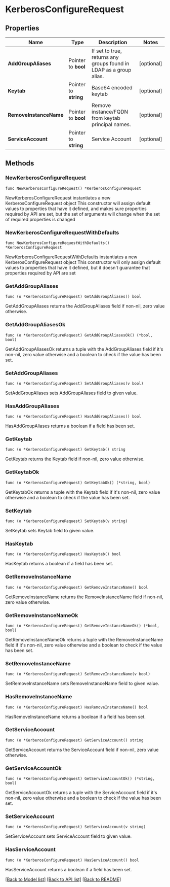 # KerberosConfigureRequest


## Properties

Name | Type | Description | Notes
------------ | ------------- | ------------- | -------------
**AddGroupAliases** | Pointer to **bool** | If set to true, returns any groups found in LDAP as a group alias. | [optional] 
**Keytab** | Pointer to **string** | Base64 encoded keytab | [optional] 
**RemoveInstanceName** | Pointer to **bool** | Remove instance/FQDN from keytab principal names. | [optional] 
**ServiceAccount** | Pointer to **string** | Service Account | [optional] 



## Methods


### NewKerberosConfigureRequest

`func NewKerberosConfigureRequest() *KerberosConfigureRequest`

NewKerberosConfigureRequest instantiates a new KerberosConfigureRequest object
This constructor will assign default values to properties that have it defined,
and makes sure properties required by API are set, but the set of arguments
will change when the set of required properties is changed

### NewKerberosConfigureRequestWithDefaults

`func NewKerberosConfigureRequestWithDefaults() *KerberosConfigureRequest`

NewKerberosConfigureRequestWithDefaults instantiates a new KerberosConfigureRequest object
This constructor will only assign default values to properties that have it defined,
but it doesn't guarantee that properties required by API are set


### GetAddGroupAliases

`func (o *KerberosConfigureRequest) GetAddGroupAliases() bool`

GetAddGroupAliases returns the AddGroupAliases field if non-nil, zero value otherwise.

### GetAddGroupAliasesOk

`func (o *KerberosConfigureRequest) GetAddGroupAliasesOk() (*bool, bool)`

GetAddGroupAliasesOk returns a tuple with the AddGroupAliases field if it's non-nil, zero value otherwise
and a boolean to check if the value has been set.

### SetAddGroupAliases

`func (o *KerberosConfigureRequest) SetAddGroupAliases(v bool)`

SetAddGroupAliases sets AddGroupAliases field to given value.


### HasAddGroupAliases

`func (o *KerberosConfigureRequest) HasAddGroupAliases() bool`

HasAddGroupAliases returns a boolean if a field has been set.




### GetKeytab

`func (o *KerberosConfigureRequest) GetKeytab() string`

GetKeytab returns the Keytab field if non-nil, zero value otherwise.

### GetKeytabOk

`func (o *KerberosConfigureRequest) GetKeytabOk() (*string, bool)`

GetKeytabOk returns a tuple with the Keytab field if it's non-nil, zero value otherwise
and a boolean to check if the value has been set.

### SetKeytab

`func (o *KerberosConfigureRequest) SetKeytab(v string)`

SetKeytab sets Keytab field to given value.


### HasKeytab

`func (o *KerberosConfigureRequest) HasKeytab() bool`

HasKeytab returns a boolean if a field has been set.




### GetRemoveInstanceName

`func (o *KerberosConfigureRequest) GetRemoveInstanceName() bool`

GetRemoveInstanceName returns the RemoveInstanceName field if non-nil, zero value otherwise.

### GetRemoveInstanceNameOk

`func (o *KerberosConfigureRequest) GetRemoveInstanceNameOk() (*bool, bool)`

GetRemoveInstanceNameOk returns a tuple with the RemoveInstanceName field if it's non-nil, zero value otherwise
and a boolean to check if the value has been set.

### SetRemoveInstanceName

`func (o *KerberosConfigureRequest) SetRemoveInstanceName(v bool)`

SetRemoveInstanceName sets RemoveInstanceName field to given value.


### HasRemoveInstanceName

`func (o *KerberosConfigureRequest) HasRemoveInstanceName() bool`

HasRemoveInstanceName returns a boolean if a field has been set.




### GetServiceAccount

`func (o *KerberosConfigureRequest) GetServiceAccount() string`

GetServiceAccount returns the ServiceAccount field if non-nil, zero value otherwise.

### GetServiceAccountOk

`func (o *KerberosConfigureRequest) GetServiceAccountOk() (*string, bool)`

GetServiceAccountOk returns a tuple with the ServiceAccount field if it's non-nil, zero value otherwise
and a boolean to check if the value has been set.

### SetServiceAccount

`func (o *KerberosConfigureRequest) SetServiceAccount(v string)`

SetServiceAccount sets ServiceAccount field to given value.


### HasServiceAccount

`func (o *KerberosConfigureRequest) HasServiceAccount() bool`

HasServiceAccount returns a boolean if a field has been set.









[[Back to Model list]](../README.md#documentation-for-models) [[Back to API list]](../README.md#documentation-for-api-endpoints) [[Back to README]](../README.md)



